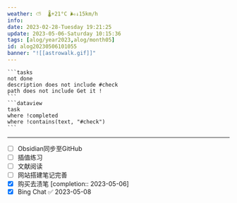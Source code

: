 ```yaml
---
weather: ⛅️  🌡️+21°C 🌬️↓15km/h
info: 
date: 2023-02-28-Tuesday 19:21:25
update: 2023-05-06-Saturday 10:15:36
tags: [alog/year2023,alog/month05]
id: alog20230506101055
banner: "![[astrowalk.gif]]"
---
```

````ad-todo
```tasks
not done
description does not include #check
path does not include Get it !
```
```dataview
task
where !completed
where !contains(text, "#check")
```
````
---

- [ ] Obsidian同步至GitHub
- [ ] 插值练习
- [ ] 文献阅读
- [ ] 网站搭建笔记完善
- [x] 购买去渍笔 [completion:: 2023-05-06]
- [x] Bing Chat ✅ 2023-05-08
